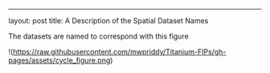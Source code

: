 ---
layout: post
title: A Description of the Spatial Dataset Names

The datasets are named to correspond with this figure

!(https://raw.githubusercontent.com/mwpriddy/Titanium-FIPs/gh-pages/assets/cycle_figure.png)
